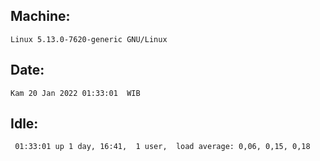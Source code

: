 ## Machine:
```
Linux 5.13.0-7620-generic GNU/Linux
```
## Date:
```
Kam 20 Jan 2022 01:33:01  WIB
```
## Idle:
```
 01:33:01 up 1 day, 16:41,  1 user,  load average: 0,06, 0,15, 0,18
```
